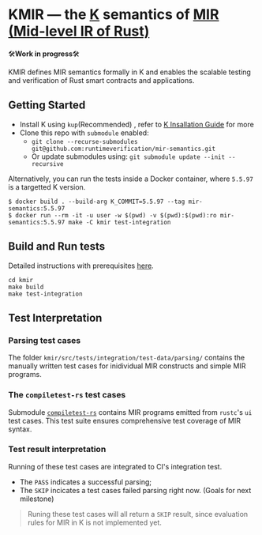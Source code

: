 KMIR &mdash; the [K](http://github.com/kframework) semantics of [MIR (Mid-level IR of Rust)](https://rustc-dev-guide.rust-lang.org/mir/index.html)
=============================================================

🛠️**Work in progress**🛠️

KMIR defines MIR semantics formally in K and enables the scalable testing and verification of Rust smart contracts and applications.

## Getting Started

-   Install K using `kup`(Recommended) , refer to [K Insallation Guide](https://github.com/runtimeverification/k) for more
-   Clone this repo with `submodule` enabled:  
    - `git clone --recurse-submodules git@github.com:runtimeverification/mir-semantics.git`
    - Or update submodules using: `git submodule update --init --recursive`

Alternatively, you can run the tests inside a Docker container, where `5.5.97` is a targetted K version.
```
$ docker build . --build-arg K_COMMIT=5.5.97 --tag mir-semantics:5.5.97
$ docker run --rm -it -u user -w $(pwd) -v $(pwd):$(pwd):ro mir-semantics:5.5.97 make -C kmir test-integration
```

## Build and Run tests
Detailed instructions with prerequisites [here](https://github.com/runtimeverification/mir-semantics/tree/master/kmir).
```
cd kmir
make build
make test-integration
```
## Test Interpretation
### Parsing test cases
The folder `kmir/src/tests/integration/test-data/parsing/` contains the manually written test cases for inidividual MIR constructs and simple MIR programs.

### The `compiletest-rs` test cases
Submodule [`compiletest-rs`](https://github.com/runtimeverification/mir-semantics-compiletest/tree/9251b00e38504a6f1279b0ca9f81b90b4964080d) 
contains MIR programs emitted from `rustc`'s `ui` test cases. This test suite ensures comprehensive test coverage of MIR syntax.

### Test result interpretation
Running of these test cases are integrated to CI's integration test. 
- The `PASS` indicates a successful parsing;
- The `SKIP` incicates a test cases failed parsing right now. (Goals for next milestone)
> Runing these test cases will all return a `SKIP` result, since evaluation rules for MIR in K is not implemented yet.

